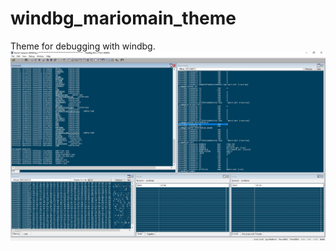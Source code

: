 # windbg_mariomain_theme
Theme for debugging with windbg.
![windbgScreen](https://github.com/v1X3Q0/windbg_mariomain_theme/blob/master/windbgScreen.jpg)
